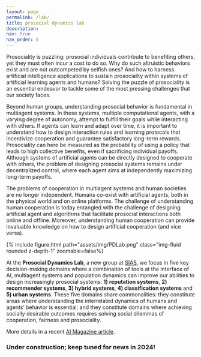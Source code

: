 ```yaml
---
layout: page
permalink: /lab/
title: prosocial dynamics lab
description: 
nav: true
nav_order: 5
---
```


Prosociality is puzzling: prosocial individuals contribute to benefiting others, yet they must often incur a cost to do so. Why do such altruistic behaviors exist and are not outcompeted by selfish ones? And how to harness artificial intelligence applications to sustain prosociality within systems of artificial learning agents and humans? Solving the puzzle of prosociality is an essential endeavor to tackle some of the most pressing challenges that our society faces.

Beyond human groups, understanding prosocial behavior is fundamental in multiagent systems. In these systems, multiple computational agents, with a varying degree of autonomy, attempt to fulfill their goals while interacting with others. If agents can learn and adapt over time, it is important to understand how to design interaction rules and learning protocols that incentivize cooperation and guarantee satisfactory long-term rewards. Prosociality can here be measured as the probability of using a policy that leads to high collective benefits, even if sacrificing individual payoffs. Although systems of artificial agents can be directly designed to cooperate with others, the problem of designing prosocial systems remains under decentralized control, where each agent aims at independently maximizing long-term payoffs. 

The problems of cooperation in multiagent systems and human societies are no longer independent. Humans co-exist with artificial agents, both in the physical world and on online platforms. The challenge of understanding human cooperation is today entangled with the challenge of designing artificial agent and algorithms that facilitate prosocial interactions both online and offline. Moreover, understanding human cooperation can provide invaluable knowledge on how to design artificial cooperation (and vice versa).

{% include figure.html path="assets/img/PDLab.png" class="img-fluid rounded z-depth-1" zoomable=false%} 

At the **Prosocial Dynamics Lab**, a new group at [SIAS](https://www.sias-uva.nl), we focus in five key decision-making domains where a combination of tools at the interface of AI, multiagent systems and population dynamics can improve our abilities to design increasingly prosocial systems: **1) reputation systems**, **2) recommender systems**, **3) hybrid systems**, **4) classification systems** and **5) urban systems**. These five domains share commonalities: they constitute areas where understanding the interrelated dynamics of humans and agents’ behavior is essential; and they constitute domains where achieving socially desirable outcomes requires solving social dilemmas of cooperation, fairness and prosociality.

More details in a recent [AI Magazine article](https://doi.org/10.1002/aaai.12143).

### Under construction; keep tuned for news in 2024!

